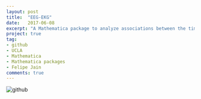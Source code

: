 ```yaml
---
layout: post
title:  "EEG-EKG"
date:   2017-06-08
excerpt: "A Mathematica package to analyze associations between the time-dependent power spectra of EEG and EKG signals."
project: true
tag:
- github
- UCLA
- Mathematica
- Mathematica packages
- Felipe Jain
comments: true
---
```


![github](https://nickwisniewski.com/EEG-EKG)
